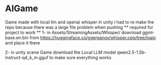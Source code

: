 # AIGame
 Game made with local llm and openai whisper in unity
i had to re make the repo because there was a large file problem when pushing
** required for project to work **
1- in Assets/StreamingAssets/Whisper/
   download ggml-base.en.bin from https://huggingface.co/ggerganov/whisper.cpp/tree/main and place it there

2- in unity scene Game download the Local LLM model qwen2.5-1.5b-instruct-q4_k_m.gguf to make sure everything works
